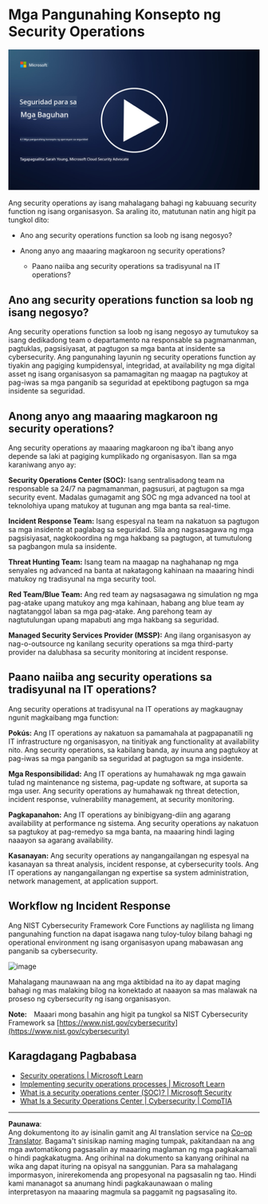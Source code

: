 <!--
CO_OP_TRANSLATOR_METADATA:
{
  "original_hash": "6a55b31df9eebf550d040cef0ef7dff3",
  "translation_date": "2025-09-04T02:04:29+00:00",
  "source_file": "4.1 SecOps key concepts.md",
  "language_code": "tl"
}
-->
# Mga Pangunahing Konsepto ng Security Operations

[![Panoorin ang video](../../translated_images/4-1_placeholder.0123f726051a7b9662e6dfa95b10962cbe64c002cde9640da84711fd8d3df642.tl.png)](https://learn-video.azurefd.net/vod/player?id=6a1cf511-89e0-493a-8ef9-91c458200266)

Ang security operations ay isang mahalagang bahagi ng kabuuang security function ng isang organisasyon. Sa araling ito, matutunan natin ang higit pa tungkol dito:

 - Ano ang security operations function sa loob ng isang negosyo?
   
 - Anong anyo ang maaaring magkaroon ng security operations?
   
   - Paano naiiba ang security operations sa tradisyunal na IT operations?

## Ano ang security operations function sa loob ng isang negosyo?

Ang security operations function sa loob ng isang negosyo ay tumutukoy sa isang dedikadong team o departamento na responsable sa pagmamanman, pagtuklas, pagsisiyasat, at pagtugon sa mga banta at insidente sa cybersecurity. Ang pangunahing layunin ng security operations function ay tiyakin ang pagiging kumpidensyal, integridad, at availability ng mga digital asset ng isang organisasyon sa pamamagitan ng maagap na pagtukoy at pag-iwas sa mga panganib sa seguridad at epektibong pagtugon sa mga insidente sa seguridad.

## Anong anyo ang maaaring magkaroon ng security operations?

Ang security operations ay maaaring magkaroon ng iba't ibang anyo depende sa laki at pagiging kumplikado ng organisasyon. Ilan sa mga karaniwang anyo ay:

**Security Operations Center (SOC):** Isang sentralisadong team na responsable sa 24/7 na pagmamanman, pagsusuri, at pagtugon sa mga security event. Madalas gumagamit ang SOC ng mga advanced na tool at teknolohiya upang matukoy at tugunan ang mga banta sa real-time.

**Incident Response Team:** Isang espesyal na team na nakatuon sa pagtugon sa mga insidente at paglabag sa seguridad. Sila ang nagsasagawa ng mga pagsisiyasat, nagkokoordina ng mga hakbang sa pagtugon, at tumutulong sa pagbangon mula sa insidente.

**Threat Hunting Team:** Isang team na maagap na naghahanap ng mga senyales ng advanced na banta at nakatagong kahinaan na maaaring hindi matukoy ng tradisyunal na mga security tool.

**Red Team/Blue Team:** Ang red team ay nagsasagawa ng simulation ng mga pag-atake upang matukoy ang mga kahinaan, habang ang blue team ay nagtatanggol laban sa mga pag-atake. Ang parehong team ay nagtutulungan upang mapabuti ang mga hakbang sa seguridad.

**Managed Security Services Provider (MSSP):** Ang ilang organisasyon ay nag-o-outsource ng kanilang security operations sa mga third-party provider na dalubhasa sa security monitoring at incident response.

## Paano naiiba ang security operations sa tradisyunal na IT operations?

Ang security operations at tradisyunal na IT operations ay magkaugnay ngunit magkaibang mga function:

**Pokús:** Ang IT operations ay nakatuon sa pamamahala at pagpapanatili ng IT infrastructure ng organisasyon, na tinitiyak ang functionality at availability nito. Ang security operations, sa kabilang banda, ay inuuna ang pagtukoy at pag-iwas sa mga panganib sa seguridad at pagtugon sa mga insidente.

**Mga Responsibilidad:** Ang IT operations ay humahawak ng mga gawain tulad ng maintenance ng sistema, pag-update ng software, at suporta sa mga user. Ang security operations ay humahawak ng threat detection, incident response, vulnerability management, at security monitoring.

**Pagkapanahon:** Ang IT operations ay binibigyang-diin ang agarang availability at performance ng sistema. Ang security operations ay nakatuon sa pagtukoy at pag-remedyo sa mga banta, na maaaring hindi laging naaayon sa agarang availability.

**Kasanayan:** Ang security operations ay nangangailangan ng espesyal na kasanayan sa threat analysis, incident response, at cybersecurity tools. Ang IT operations ay nangangailangan ng expertise sa system administration, network management, at application support.

## Workflow ng Incident Response

Ang NIST Cybersecurity Framework Core Functions ay naglilista ng limang pangunahing function na dapat isagawa nang tuloy-tuloy bilang bahagi ng operational environment ng isang organisasyon upang mabawasan ang panganib sa cybersecurity.

![image](https://github.com/microsoft/Security-101/assets/139931591/f6d19dce-f96e-47bd-9e0a-8019675a602d)

Mahalagang maunawaan na ang mga aktibidad na ito ay dapat maging bahagi ng mas malaking bilog na konektado at naaayon sa mas malawak na proseso ng cybersecurity ng isang organisasyon.

**Note:** Maaari mong basahin ang higit pa tungkol sa NIST Cybersecurity Framework sa [https://www.nist.gov/cybersecurity](https://www.nist.gov/cybersecurity)

## Karagdagang Pagbabasa

- [Security operations | Microsoft Learn](https://learn.microsoft.com/security/operations/overview?WT.mc_id=academic-96948-sayoung)
- [Implementing security operations processes | Microsoft Learn](https://learn.microsoft.com/security/operations/?WT.mc_id=academic-96948-sayoung)
- [What is a security operations center (SOC)? | Microsoft Security](https://www.microsoft.com/security/business/security-101/what-is-a-security-operations-center-soc?WT.mc_id=academic-96948-sayoung)
- [What Is a Security Operations Center | Cybersecurity | CompTIA](https://www.comptia.org/content/articles/what-is-a-security-operations-center)

---

**Paunawa**:  
Ang dokumentong ito ay isinalin gamit ang AI translation service na [Co-op Translator](https://github.com/Azure/co-op-translator). Bagama't sinisikap naming maging tumpak, pakitandaan na ang mga awtomatikong pagsasalin ay maaaring maglaman ng mga pagkakamali o hindi pagkakatugma. Ang orihinal na dokumento sa kanyang orihinal na wika ang dapat ituring na opisyal na sanggunian. Para sa mahalagang impormasyon, inirerekomenda ang propesyonal na pagsasalin ng tao. Hindi kami mananagot sa anumang hindi pagkakaunawaan o maling interpretasyon na maaaring magmula sa paggamit ng pagsasaling ito.
